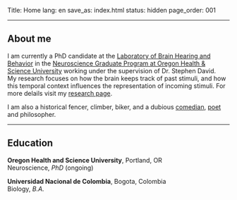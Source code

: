 Title: Home
lang: en
save_as: index.html
status: hidden
page_order: 001

<hr/>

## About me

I am currently a PhD candidate at the [Laboratory of Brain Hearing and Behavior](https://hearingbrain.org/) in the
[Neuroscience Graduate Program at Oregon Health & Science University](https://www.ohsu.edu/school-of-medicine/neuroscience-graduate-program)
working under the supervision of Dr. Stephen David.<br/>
My research focuses on how the brain keeps track of past stimuli, and how this temporal context influences
the representation of incoming stimuli. For more delails visit my [research page](https://mateo-lopez-espejo.github.io./pages/research.html).

I am also a historical fencer, climber, biker, and a dubious 
[comedian](https://mateo-lopez-espejo.github.io./pages/testimonials.html),
[poet](https://mateo-lopez-espejo.github.io./pages/musings.html) and philosopher.

<hr/>

## Education

**Oregon Health and Science University**, Portland, OR<br/>
Neuroscience, *PhD* (ongoing)

**Universidad Nacional de Colombia**, Bogota, Colombia<br/>
Biology, *B.A.*
